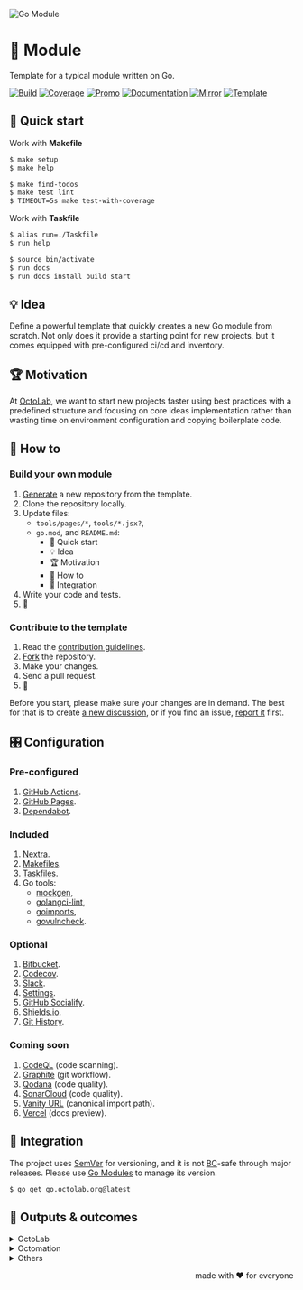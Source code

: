 ![Go Module][social.image]

# 🧩 Module

Template for a typical module written on Go.

[![Build][build.icon]][build.page]
[![Coverage][coverage.icon]][coverage.page]
[![Promo][site.icon]][site.page]
[![Documentation][docs.icon]][docs.page]
[![Mirror][mirror.icon]][mirror.page]
[![Template][template.icon]][template.page]

## 🚀 Quick start

Work with **Makefile**

```bash
$ make setup
$ make help

$ make find-todos
$ make test lint
$ TIMEOUT=5s make test-with-coverage
```

Work with **Taskfile**

```bash
$ alias run=./Taskfile
$ run help

$ source bin/activate
$ run docs
$ run docs install build start
```

## 💡 Idea

Define a powerful template that quickly creates a new Go module from scratch.
Not only does it provide a starting point for new projects,
but it comes equipped with pre-configured ci/cd and inventory.

## 🏆 Motivation

At [OctoLab][octolab.site], we want to start new projects faster using best practices
with a predefined structure and focusing on core ideas implementation
rather than wasting time on environment configuration and copying boilerplate code.

## 🤼‍ How to

### Build your own module

1. [Generate][action.generate] a new repository from the template.
2. Clone the repository locally.
3. Update files:
    - `tools/pages/*`, `tools/*.jsx?`,
    - `go.mod`, and `README.md`:
      - 🚀 Quick start
      - 💡 Idea
      - 🏆 Motivation
      - 🤼‍ How to
      - 🧩 Integration
4. Write your code and tests.
5. 🚀

### Contribute to the template

1. Read the [contribution guidelines][docs.contrib].
2. [Fork][action.fork] the repository.
3. Make your changes.
4. Send a pull request.
5. 🤗

Before you start, please make sure your changes are in demand.
The best for that is to create [a new discussion][action.discuss],
or if you find an issue, [report it][action.issue] first.

## 🎛️ Configuration

### Pre-configured

1. [GitHub Actions](https://github.com/features/actions).
2. [GitHub Pages](https://pages.github.com).
3. [Dependabot](https://github.com/dependabot).

### Included

1. [Nextra](https://nextra.site).
2. [Makefiles](https://github.com/octomation/makefiles).
3. [Taskfiles](https://github.com/octomation/taskfiles).
4. Go tools:
    - [mockgen](https://github.com/golang/mock),
    - [golangci-lint](https://github.com/kamilsk/golangci-lint),
    - [goimports](https://github.com/kamilsk/go-tools),
    - [govulncheck](https://github.com/golang/vuln).

### Optional

1. [Bitbucket](https://bitbucket.org).
2. [Codecov](https://about.codecov.io).
3. [Slack](https://github.com/marketplace/slack-github).
4. [Settings](https://github.com/apps/settings).
5. [GitHub Socialify](https://socialify.git.ci).
6. [Shields.io](https://shields.io).
7. [Git History](https://githistory.xyz).

### Coming soon

1. [CodeQL](https://codeql.github.com) (code scanning).
2. [Graphite](https://graphite.dev) (git workflow).
3. [Qodana](https://qodana.cloud) (code quality).
4. [SonarCloud](https://sonarcloud.io) (code quality).
5. [Vanity URL](https://github.com/octomation/vanity) (canonical import path).
6. [Vercel](https://vercel.com) (docs preview).

## 🧩 Integration

The project uses [SemVer](https://semver.org) for versioning, and it is not
[BC][wiki.compat]-safe through major releases.
Please use [Go Modules][wiki.gomod] to manage its version.

```bash
$ go get go.octolab.org@latest
```

## 🤲 Outputs & outcomes

<details>
  <summary>OctoLab</summary>

- https://github.com/octolab/breaker*
- https://github.com/octolab/cli*
- https://github.com/octolab/config
- https://github.com/octolab/pkg*
- https://github.com/octolab/propaganda
- https://github.com/octolab/protocol*
</details>

<details>
  <summary>Octomation</summary>

- https://github.com/octomation/dna*
- https://github.com/octomation/go-tool*
- https://github.com/octomation/go-service*
</details>

<details>
  <summary>Others</summary>

- https://github.com/kamilsk/retry*
- https://github.com/kamilsk/semaphore*
- https://github.com/kamilsk/tracer*
</details>

<p align="right">made with ❤️ for everyone</p>

[build.icon]:        https://github.com/octomation/go-module/actions/workflows/ci.yml/badge.svg
[build.page]:        https://github.com/octomation/go-module/actions/workflows/ci.yml
[coverage.icon]:     https://codecov.io/gh/octomation/go-module/branch/main/graph/badge.svg
[coverage.page]:     https://codecov.io/gh/octomation/go-module
[site.icon]:         https://img.shields.io/badge/site-static-brightgreen
[site.page]:         https://go-module.octolab.org
[docs.icon]:         https://img.shields.io/badge/docs-pkg.go.dev-blue
[docs.page]:         https://pkg.go.dev/go.octolab.org
[mirror.icon]:       https://img.shields.io/badge/mirror-bitbucket-blue
[mirror.page]:       https://bitbucket.org/kamilsk/go-module
[template.icon]:     https://img.shields.io/badge/template-go--module-blue
[template.page]:     https://github.com/octomation/go-module

[action.discuss]:    https://github.com/octomation/go-module/discussions/new/choose
[action.fork]:       https://github.com/octomation/go-module/fork
[action.generate]:   https://github.com/octomation/go-module/generate
[action.issue]:      https://github.com/octomation/go-module/issues/new/choose
[docs.contrib]:      https://github.com/octomation/.github/blob/main/.github/CONTRIBUTING.md
[wiki.compat]:       https://en.wikipedia.org/wiki/Backward_compatibility
[wiki.gomod]:        https://github.com/golang/go/wiki/Modules

[awesome.icon]:      https://awesome.re/mentioned-badge.svg
[awesome.page]:      https://awesome-go.com
[octolab.site]:      https://github.com/octolab
[social.image]:      https://socialify.git.ci/octomation/go-module/image?description=1&font=Raleway&language=1&name=1&owner=1&pattern=Circuit%20Board&theme=Light

